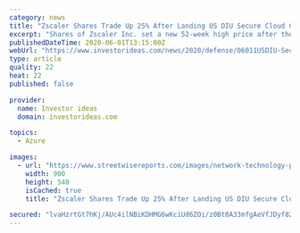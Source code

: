 ```yaml
---
category: news
title: "Zscaler Shares Trade Up 25% After Landing US DIU Secure Cloud Contract"
excerpt: "Shares of Zscaler Inc. set a new 52-week high price after the company reported that it was selected by the U.S. DoD's Defense Innovation Unit for a secure cloud management project. Cloud-based security company Zscaler Inc."
publishedDateTime: 2020-06-01T13:15:00Z
webUrl: "https://www.investorideas.com/news/2020/defense/06011USDIU-SecureCloud.asp"
type: article
quality: 22
heat: 22
published: false

provider:
  name: Investor ideas
  domain: investorideas.com

topics:
  - Azure

images:
  - url: "https://www.streetwisereports.com/images/network-technology-pixabay4-14-20-900.jpg"
    width: 900
    height: 540
    isCached: true
    title: "Zscaler Shares Trade Up 25% After Landing US DIU Secure Cloud Contract"

secured: "lvaHzrtGt7hKj/AUc4ilNBiKDHMG6wKciUd6ZOi/z0Bt0A33mfgAeVfJDyf8ZKGPrpfB5WL9/cHEAEFH1N+qRcZTgHMdaVAmT2utETWhK7s6zF/QNHj4lSBFZJSk79399nxXVtM6iE4gd9bHqrFYV4kqy3vJ6vQdLS7qRnWQFzvHVun6Kldbz+n46bA7K8BtGZGk66R2a0ctABejbvfSr7O7hBxzacatD6nyZSIH5BuzrXMMfqzYE8gtCd7lRypVioywAPzvow5z92FpMvYQKY9OmEG8ZCPm1ulfFQnjHl4ZoT5xfnYqM6rJV4Jf/+FL;A4Hj9rMAOKjndXjP952hiw=="
---
```


